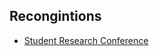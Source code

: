 ## Recongintions

- [Student Research Conference](https://www.umflint.edu/research/student-research/student-research-conference-src/)
